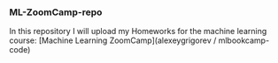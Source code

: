 ### ML-ZoomCamp-repo

In this repository I will upload my Homeworks for the machine learning course: [Machine Learning ZoomCamp](alexeygrigorev /
mlbookcamp-code)



